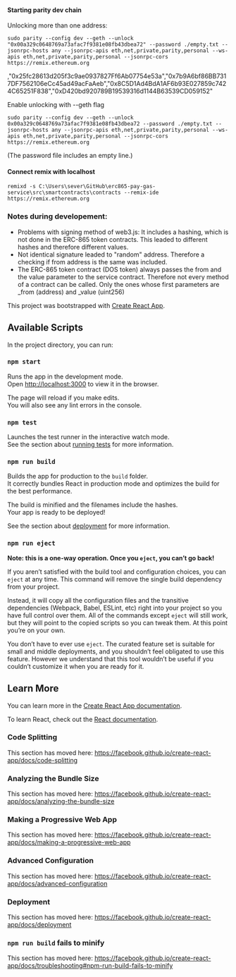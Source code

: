 
#### Starting parity dev chain
Unlocking more than one address:
```
sudo parity --config dev --geth --unlock "0x00a329c0648769a73afac7f9381e08fb43dbea72" --password ./empty.txt --jsonrpc-hosts any --jsonrpc-apis eth,net,private,parity,personal --ws-apis eth,net,private,parity,personal --jsonrpc-cors https://remix.ethereum.org
```
,"0x25fc28613d205f3c9ae0937827Ff6Ab07754e53a","0x7b9A6bf86BB7317DF7562106eCc45ad49acFaAeb","0x8C5D1Ad4BdA1AF6b93E027859c7424C65251F838","0xD420bd920789B19539316d1144B63539CD059152"

Enable unlocking with --geth flag
```
sudo parity --config dev --geth --unlock 0x00a329c0648769a73afac7f9381e08fb43dbea72 --password ./empty.txt --jsonrpc-hosts any --jsonrpc-apis eth,net,private,parity,personal --ws-apis eth,net,private,parity,personal --jsonrpc-cors https://remix.ethereum.org
```

(The password file includes an empty line.)

#### Connect remix with localhost
```
remixd -s C:\Users\sever\GitHub\erc865-pay-gas-service\src\smartcontracts\contracts --remix-ide https://remix.ethereum.org
```


### Notes during developement:
* Problems with signing method of web3.js: It includes a hashing, which is not done in the ERC-865 token contracts. This leaded to different hashes and therefore different values.
* Not identical signature leaded to "random" address. Therefore a checking if from address is the same was included.
* The ERC-865 token contract (DOS token) always passes the from and the value parameter to the service contract. Therefore not every method of a contract can be called. Only the ones whose first parameters are _from (address) and _value (uint256)


This project was bootstrapped with [Create React App](https://github.com/facebook/create-react-app).

## Available Scripts

In the project directory, you can run:

### `npm start`

Runs the app in the development mode.<br>
Open [http://localhost:3000](http://localhost:3000) to view it in the browser.

The page will reload if you make edits.<br>
You will also see any lint errors in the console.

### `npm test`

Launches the test runner in the interactive watch mode.<br>
See the section about [running tests](https://facebook.github.io/create-react-app/docs/running-tests) for more information.

### `npm run build`

Builds the app for production to the `build` folder.<br>
It correctly bundles React in production mode and optimizes the build for the best performance.

The build is minified and the filenames include the hashes.<br>
Your app is ready to be deployed!

See the section about [deployment](https://facebook.github.io/create-react-app/docs/deployment) for more information.

### `npm run eject`

**Note: this is a one-way operation. Once you `eject`, you can’t go back!**

If you aren’t satisfied with the build tool and configuration choices, you can `eject` at any time. This command will remove the single build dependency from your project.

Instead, it will copy all the configuration files and the transitive dependencies (Webpack, Babel, ESLint, etc) right into your project so you have full control over them. All of the commands except `eject` will still work, but they will point to the copied scripts so you can tweak them. At this point you’re on your own.

You don’t have to ever use `eject`. The curated feature set is suitable for small and middle deployments, and you shouldn’t feel obligated to use this feature. However we understand that this tool wouldn’t be useful if you couldn’t customize it when you are ready for it.

## Learn More

You can learn more in the [Create React App documentation](https://facebook.github.io/create-react-app/docs/getting-started).

To learn React, check out the [React documentation](https://reactjs.org/).

### Code Splitting

This section has moved here: https://facebook.github.io/create-react-app/docs/code-splitting

### Analyzing the Bundle Size

This section has moved here: https://facebook.github.io/create-react-app/docs/analyzing-the-bundle-size

### Making a Progressive Web App

This section has moved here: https://facebook.github.io/create-react-app/docs/making-a-progressive-web-app

### Advanced Configuration

This section has moved here: https://facebook.github.io/create-react-app/docs/advanced-configuration

### Deployment

This section has moved here: https://facebook.github.io/create-react-app/docs/deployment

### `npm run build` fails to minify

This section has moved here: https://facebook.github.io/create-react-app/docs/troubleshooting#npm-run-build-fails-to-minify

